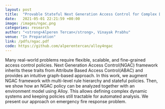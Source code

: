 ```yaml
---
layout: post
title:  "Provable Stateful Next Generation Access Control for Complex Dynamic Systems"
date:   2021-05-01 22:21:59 +00:00
image: /images/ngac.png
categories: research
author: "<strong>Alperen Tercan</strong>, Vinayak Prabhu"
venue: "In Preparation"
link: /pdfs/ngac.pdf
code: https://github.com/alperentercan/alloy4ngac
---
```

Many real-world problems require flexible, scalable,
and fine-grained access control policies. Next Generation Access
Control(NGAC) framework inherits these traits from Attribute
Based Access Control(ABAC) and provides an intuitive graph-based
approach. In this work, we augment NGAC framework with
multi-level rule hierarchy and stateful policies. Then, we show how
an NGAC policy can be analyzed together with an environment
model using Alloy. This allows defining complex dynamic systems
and keeping policies still tractable for automated analysis. We
present our approach on emergency fire response problem.
